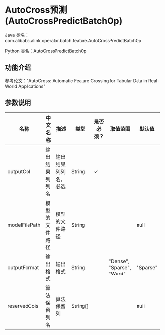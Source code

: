 # AutoCross预测 (AutoCrossPredictBatchOp)
Java 类名：com.alibaba.alink.operator.batch.feature.AutoCrossPredictBatchOp

Python 类名：AutoCrossPredictBatchOp


## 功能介绍
参考论文："AutoCross: Automatic Feature Crossing for Tabular Data in Real-World Applications"

## 参数说明

| 名称 | 中文名称 | 描述 | 类型 | 是否必须？ | 取值范围 | 默认值 |
| --- | --- | --- | --- | --- | --- | --- |
| outputCol | 输出结果列列名 | 输出结果列列名，必选 | String | ✓ |  |  |
| modelFilePath | 模型的文件路径 | 模型的文件路径 | String |  |  | null |
| outputFormat | 输出格式 | 输出格式 | String |  | "Dense", "Sparse", "Word" | "Sparse" |
| reservedCols | 算法保留列名 | 算法保留列 | String[] |  |  | null |

